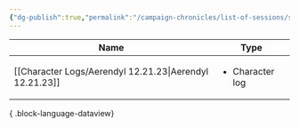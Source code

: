 ```yaml
---
{"dg-publish":true,"permalink":"/campaign-chronicles/list-of-sessions/session-10/","tags":["Event"]}
---
```



| Name                                                       | Type                            |
| ---------------------------------------------------------- | ------------------------------- |
| [[Character Logs/Aerendyl 12.21.23\|Aerendyl 12.21.23]] | <ul><li>Character log</li></ul> |

{ .block-language-dataview}